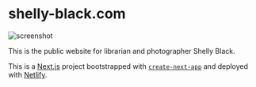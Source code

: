 # shelly-black.com

![screenshot](./shelly-black-website-screenshot.jpg)

This is the public website for librarian and photographer Shelly Black.

This is a [Next.js](https://nextjs.org/) project bootstrapped with [`create-next-app`](https://github.com/vercel/next.js/tree/canary/packages/create-next-app) and deployed with [Netlify](https://www.netlify.com/).
